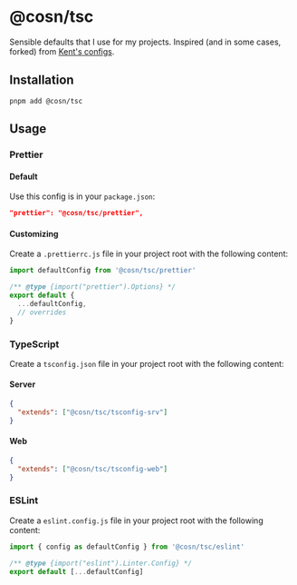# @cosn/tsc

Sensible defaults that I use for my projects. Inspired (and in some cases, forked) from [Kent's configs](https://github.com/epicweb-dev/config).

## Installation

```shell
pnpm add @cosn/tsc
```

## Usage

### Prettier

#### Default

Use this config is in your `package.json`:

```json
"prettier": "@cosn/tsc/prettier",
```

#### Customizing

Create a `.prettierrc.js` file in your project root with the following content:

```js
import defaultConfig from '@cosn/tsc/prettier'

/** @type {import("prettier").Options} */
export default {
  ...defaultConfig,
  // overrides
}
```

### TypeScript

Create a `tsconfig.json` file in your project root with the following content:

#### Server

```json
{
  "extends": ["@cosn/tsc/tsconfig-srv"]
}
```

#### Web

```json
{
  "extends": ["@cosn/tsc/tsconfig-web"]
}
```

### ESLint

Create a `eslint.config.js` file in your project root with the following content:

```js
import { config as defaultConfig } from '@cosn/tsc/eslint'

/** @type {import("eslint").Linter.Config} */
export default [...defaultConfig]
```
